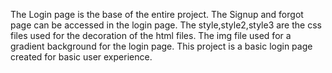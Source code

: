 The Login page is the base of the entire project.
The Signup and forgot page can be accessed in the login page.
The style,style2,style3 are the css files used for the decoration of the html files.
The img file used for a gradient background for the login page.
This project is a basic login page created for basic user experience.
